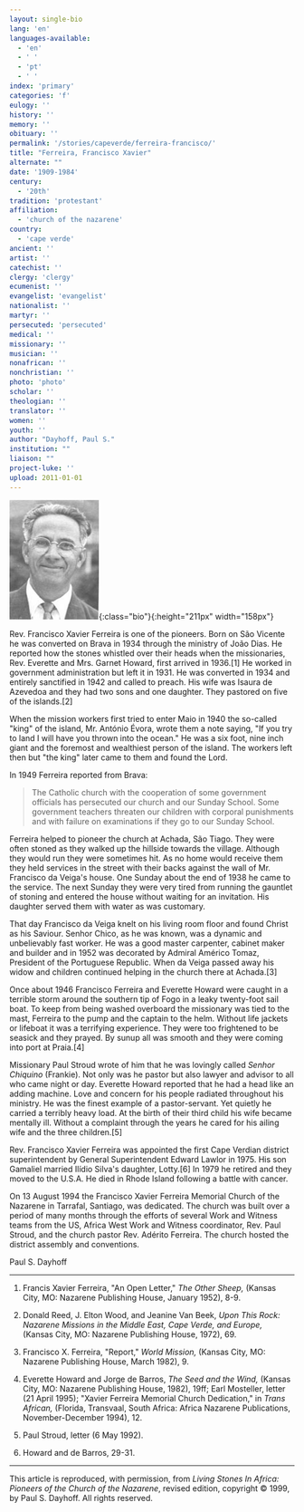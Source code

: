 ```yaml
---
layout: single-bio
lang: 'en'
languages-available:
  - 'en'
  - ' '
  - 'pt'
  - ' '
index: 'primary'
categories: 'f'
eulogy: ''
history: ''
memory: ''
obituary: ''
permalink: '/stories/capeverde/ferreira-francisco/'
title: "Ferreira, Francisco Xavier"
alternate: ""
date: '1909-1984'
century:
  - '20th'
tradition: 'protestant'
affiliation:
  - 'church of the nazarene'
country:
  - 'cape verde'
ancient: ''
artist: ''
catechist: ''
clergy: 'clergy'
ecumenist: ''
evangelist: 'evangelist'
nationalist: ''
martyr: ''
persecuted: 'persecuted'
medical: ''
missionary: ''
musician: ''
nonafrican: ''
nonchristian: ''
photo: 'photo'
scholar: ''
theologian: ''
translator: ''
women: ''
youth: ''
author: "Dayhoff, Paul S."
institution: ""
liaison: ""
project-luke: ''
upload: 2011-01-01
---
```


![Francisco Ferreira](/images/bio-pics/capeverde/ferreira-fxavier/ferreira_francisco.jpg){:class="bio"}{:height="211px" width="158px"}

Rev. Francisco Xavier Ferreira is one of the pioneers. Born on São Vicente he was converted on Brava in 1934 through the ministry of João Dias. He reported how the stones whistled over their heads when the missionaries, Rev. Everette and Mrs. Garnet Howard, first arrived in 1936.[1]  He worked in government administration but left it in 1931.  He was converted in 1934 and entirely sanctified in 1942 and called to preach. His wife was Isaura de Azevedoa and they had two sons and one daughter. They pastored on five of the islands.[2]

When the mission workers first tried to enter Maio in 1940 the so-called "king" of the island, Mr. António Évora, wrote them a note saying, "If you try to land I will have you thrown into the ocean." He was a six foot, nine inch giant and the foremost and wealthiest person of the island. The workers left then but "the king" later came to them and found the Lord.

In 1949 Ferreira reported from Brava:

> The Catholic church with the cooperation of some government officials has persecuted our church and our Sunday School. Some government teachers threaten our children with corporal punishments and with failure on examinations if they go to our Sunday School.

Ferreira helped to pioneer the church at Achada, São Tiago. They were often stoned as they walked up the hillside towards the village. Although they would run they were sometimes hit. As no home would receive them they held services in the street with their backs against the wall of Mr. Francisco da Veiga's house. One Sunday about the end of 1938 he came to the service. The next Sunday they were very tired from running the gauntlet of stoning and entered the house without waiting for an invitation. His daughter served them with water as was customary.

That day Francisco da Veiga knelt on his living room floor and found Christ as his Saviour. Senhor Chico, as he was known, was a dynamic and unbelievably fast worker. He was a good master carpenter, cabinet maker and builder and in 1952 was decorated by Admiral Américo Tomaz, President of the Portuguese Republic.  When da Veiga passed away his widow and children continued helping in the church there at Achada.[3]

Once about 1946 Francisco Ferreira and Everette Howard were caught in a terrible storm around the southern tip of Fogo in a leaky twenty-foot sail boat. To keep from being washed overboard the missionary was tied to the mast, Ferreira to the pump and the captain to the helm. Without life jackets or lifeboat it was a terrifying experience. They were too frightened to be seasick and they prayed. By sunup all was smooth and they were coming into port at Praia.[4]

Missionary Paul Stroud wrote of him that he was lovingly called *Senhor Chiquino* (Frankie). Not only was he pastor but also lawyer and advisor to all who came night or day. Everette Howard reported that he had a head like an adding machine. Love and concern for his people radiated throughout his ministry. He was the finest example of a pastor-servant. Yet quietly he carried a terribly heavy load. At the birth of their third child his wife became mentally ill. Without a complaint through the years he cared for his ailing wife and the three children.[5]

Rev. Francisco Xavier Ferreira was appointed the first Cape Verdian district superintendent by General Superintendent Edward Lawlor in 1975.  His son Gamaliel married Ilídio Silva's daughter, Lotty.[6]   In 1979 he retired and they moved to the U.S.A. He died in Rhode Island following a battle with cancer.

On 13 August 1994 the Francisco Xavier Ferreira Memorial Church of the Nazarene in Tarrafal, Santiago, was dedicated. The church was built over a period of many months through the efforts of several Work and Witness teams from the US, Africa West Work and Witness coordinator, Rev. Paul Stroud, and the church pastor Rev. Adérito Ferreira. The church hosted the district assembly and conventions.

Paul S. Dayhoff

---

1. Francis Xavier Ferreira, "An Open Letter," *The Other Sheep,* (Kansas City, MO: Nazarene Publishing House, January 1952), 8-9.

2. Donald Reed, J. Elton Wood, and Jeanine Van Beek, *Upon This Rock: Nazarene Missions in the Middle East, Cape Verde, and Europe,* (Kansas City, MO: Nazarene Publishing House, 1972), 69.

3. Francisco X. Ferreira, "Report," *World Mission,* (Kansas City, MO: Nazarene Publishing House, March 1982), 9.

4. Everette Howard and Jorge de Barros, *The Seed and the Wind,* (Kansas City, MO: Nazarene Publishing House, 1982), 19ff; Earl Mosteller, letter (21 April 1995); "Xavier Ferreira Memorial Church Dedication," in *Trans African,* (Florida, Transvaal, South Africa: Africa Nazarene Publications, November-December 1994), 12.

5. Paul Stroud, letter (6 May 1992).

6. Howard and de Barros, 29-31.

---

This article is reproduced, with permission, from *Living Stones In Africa: Pioneers of the Church of the Nazarene*, revised edition, copyright &copy; 1999, by Paul S. Dayhoff.  All rights reserved.
